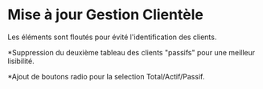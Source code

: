 Mise à jour Gestion Clientèle
=============

Les éléments sont floutés pour évité l'identification des clients.


*Suppression du deuxième tableau des clients "passifs" pour une meilleur lisibilité.

*Ajout de boutons radio pour la selection Total/Actif/Passif.
